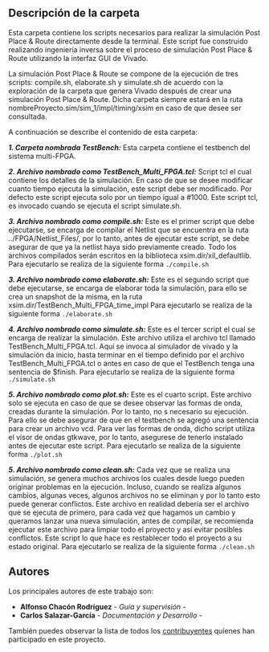 ## Descripción de la carpeta

Esta carpeta contiene los scripts necesarios para realizar la simulación Post Place & Route  directamente desde la terminal. Este script fue construido realizando ingeniería inversa sobre el proceso de simulación Post Place & Route utilizando la interfaz GUI de Vivado. 

La simulación Post Place & Route se compone de la ejecución de tres scripts: compile.sh, elaborate.sh y simulate.sh de acuerdo con la exploración de la carpeta que genera Vivado después de crear una simulación Post Place & Route. Dicha carpeta siempre estará en la ruta nombreProyecto.sim/sim_1/impl/timing/xsim en caso de que desee ser consultada.

A continuación se describe el contenido de esta carpeta:


***1. Carpeta nombrada TestBench:*** Esta carpeta contiene el testbench del sistema multi-FPGA. 

***2. Archivo nombrado como TestBench_Multi_FPGA.tcl:*** Script tcl el cual contiene los detalles de la simulación. En caso de que se desee modificar cuanto tiempo ejecuta la simulación, este script debe ser modificado. Por defecto este script ejecuta solo por un tiempo igual a #1000. Este script tcl, es invocado cuando se ejecuta el script simulate.sh. 

***3. Archivo nombrado como compile.sh:*** Este es el primer script que debe ejecutarse, se encarga de compilar el Netlist que se encuentra en la ruta ../FPGA/Netlist_Files/, por lo tanto, antes de ejecutar este script, se debe asegurar de que ya la netlist haya sido previamente creado. Todo los archivos compilados serán escritos en la biblioteca xsim.dir/xil_defaultlib. Para ejecutarlo se realiza de la siguiente forma ```./compile.sh```

***3. Archivo nombrado como elaborate.sh:*** Este es el segundo script que debe ejecutarse, se encarga de elaborar toda la simulación, para ello se crea un snapshot de la misma, en la ruta xsim.dir/TestBench_Multi_FPGA_time_impl Para ejecutarlo se realiza de la siguiente forma ```./elaborate.sh```

***4. Archivo nombrado como simulate.sh:*** Este es el tercer script el cual se encarga de realizar la simulación. Este archivo utiliza el archivo tcl llamado TestBench_Multi_FPGA.tcl. Aquí se invoca al simulador de vivado y la simulación da inicio, hasta terminar en el tiempo definido por el archivo TestBench_Multi_FPGA.tcl o antes en caso de que el TestBench tenga una sentencia de $finish. Para ejecutarlo se realiza de la siguiente forma ```./simulate.sh```

***5. Archivo nombrado como plot.sh:*** Este es el cuarto script. Este archivo solo se ejecuta en caso de que se desee observar las formas de onda, creadas durante la simulación. Por lo tanto, no s necesario su ejecución. Para ello se debe asegurar de que en el testbench se agregó una sentencia para crear un archivo vcd. Para ver las formas de onda, dicho script utiliza el visor de ondas gtkwave, por lo tanto, asegurese de tenerlo instalado antes de ejecutar este script. Para ejecutarlo se realiza de la siguiente forma ```./plot.sh```

***5. Archivo nombrado como clean.sh:*** Cada vez que se realiza una simulación, se genera muchos archivos los cuales desde luego pueden originar problemas en la ejecución. Incluso, cuando se realiza algunos cambios, algunas veces, algunos archivos no se eliminan y por lo tanto esto puede generar conflictos. Este archivo en realidad debería ser el archivo que se ejecuta de primero, para cada vez que hagamos un cambio y queramos lanzar una nueva simulación, antes de compilar, se recomienda ejecutar este archivo para limpiar todo el proyecto y así evitar posibles conflictos. Este script lo que hace es restablecer todo el proyecto a su estado original. Para ejecutarlo se realiza de la siguiente forma ```./clean.sh```

## Autores

Los principales autores de este trabajo son:

* **Alfonso Chacón Rodríguez** - *Guía y supervisión* - 
* **Carlos Salazar-García** - *Documentación y Desarrollo* -

También puedes observar la lista de todos los [contribuyentes](https://github.com/cadriansalazarg/InterfacesZynq/contributors) quíenes han participado en este proyecto.
